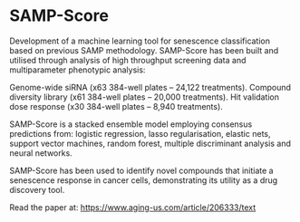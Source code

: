 # SAMP-Score

Development of a machine learning tool for senescence classification based on previous SAMP methodology. SAMP-Score has been built and utilised through analysis of high throughput screening data and multiparameter phenotypic analysis:

Genome-wide siRNA (x63 384-well plates – 24,122 treatments).
Compound diversity library (x61 384-well plates – 20,000 treatments).
Hit validation dose response (x30 384-well plates – 8,940 treatments).

SAMP-Score is a stacked ensemble model employing consensus predictions from: logistic regression, lasso regularisation, elastic nets, support vector machines, random forest, multiple discriminant analysis and neural networks. 

SAMP-Score has been used to identify novel compounds that initiate a senescence response in cancer cells, demonstrating its utility as a drug discovery tool.

Read the paper at: https://www.aging-us.com/article/206333/text
